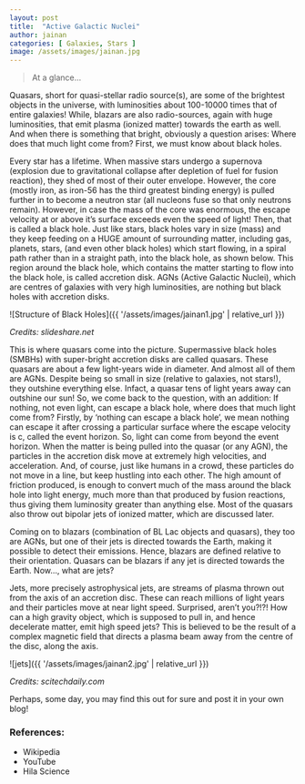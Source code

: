 ```yaml
---
layout: post
title:  "Active Galactic Nuclei"
author: jainan
categories: [ Galaxies, Stars ]
image: /assets/images/jainan.jpg
---
```

> At a glance...

Quasars, short for quasi-stellar radio source(s), are some of the brightest objects in the universe, with luminosities about 100-10000 times that of entire galaxies! While, blazars are also radio-sources, again with huge luminosities, that emit plasma (ionized matter) towards the earth as well. And when there is something that bright, obviously a question arises: Where does that much light come from? First, we must know about black holes.

Every star has a lifetime. When massive stars undergo a supernova (explosion due to gravitational collapse after depletion of fuel for fusion reaction), they shed of most of their outer envelope. However, the core (mostly iron, as iron-56 has the third greatest binding energy) is pulled further in to become a neutron star (all nucleons fuse so that only neutrons remain). However, in case the mass of the core was enormous, the escape velocity at or above it’s surface exceeds even the speed of light! Then, that is called a black hole.
Just like stars, black holes vary in size (mass) and they keep feeding on a HUGE amount of surrounding matter, including gas, planets, stars, (and even other black holes) which start flowing, in a spiral path rather than in a straight path, into the black hole, as shown below. This region around the black hole, which contains the matter starting to flow into the black hole, is called accretion disk. AGNs (Active Galactic Nuclei), which are centres of galaxies with very high luminosities, are nothing but black holes with accretion disks.

![Structure of Black Holes]({{ '/assets/images/jainan1.jpg'  | relative_url }})

*Credits: slideshare.net*

This is where quasars come into the picture. Supermassive black holes (SMBHs) with super-bright accretion disks are called quasars. These quasars are about a few light-years wide in diameter. And almost all of them are AGNs. Despite being so small in size (relative to galaxies, not stars!), they outshine everything else. Infact, a quasar tens of light years away can outshine our sun! So, we come back to the question, with an addition: If nothing, not even light, can escape a black hole, where does that much light come from?
Firstly, by ‘nothing can escape a black hole’, we mean nothing can escape it after crossing a particular surface where the escape velocity is c, called the event horizon. So, light can come from beyond the event horizon. When the matter is being pulled into the quasar (or any AGN), the particles in the accretion disk move at extremely high velocities, and acceleration. And, of course, just like humans in a crowd, these particles do not move in a line, but keep hustling into each other. The high amount of friction produced, is enough to convert much of the mass around the black hole into light energy, much more than that produced by fusion reactions, thus giving them luminosity greater than anything else. Most of the quasars also throw out bipolar jets of ionized matter, which are discussed later.

Coming on to blazars (combination of BL Lac objects and quasars), they too are AGNs, but one of their jets is directed towards the Earth, making it possible to detect their emissions. Hence, blazars are defined relative to their orientation. Quasars can be blazars if any jet is directed towards the Earth. Now…, what are jets?

Jets, more precisely astrophysical jets, are streams of plasma thrown out from the axis of an accretion disc. These can reach millions of light years and their particles move at near light speed. Surprised, aren’t you?!?! How can a high gravity object, which is supposed to pull in, and hence decelerate matter, emit high speed jets? This is believed to be the result of a complex magnetic field that directs a plasma beam away from the centre of the disc, along the axis.

![jets]({{ '/assets/images/jainan2.jpg'  | relative_url }})

*Credits: scitechdaily.com*

Perhaps, some day, you may find this out for sure and post it in your own blog!

### References:
* Wikipedia
* YouTube
* Hila Science
